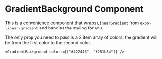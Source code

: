# GradientBackground Component

This is a convenience component that wraps [`LinearGradient`]((https://docs.expo.dev/versions/latest/sdk/linear-gradient/)) from `expo-linear-gradient` and handles the styling for you.

The only prop you need to pass is a 2 item array of colors, the gradient will be from the first color to the second color.

```tsx
<GradientBackground colors={["#422443", "#281b34"]} />
```